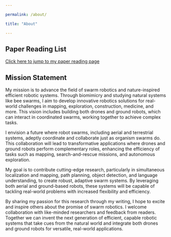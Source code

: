 ```yaml
---

permalink: /about/

title: "About"

---
```

## Paper Reading List
[Click here to jump to my paper reading page](/paper-reading)

## Mission Statement
My mission is to advance the field of swarm robotics and nature-inspired efficient robotic systems. Through biomimicry and studying natural systems like bee swarms, I aim to develop innovative robotics solutions for real-world challenges in mapping, exploration, construction, medicine, and more. This vision includes building both drones and ground robots, which can interact in coordinated swarms, working together to achieve complex tasks.

I envision a future where robot swarms, including aerial and terrestrial systems, adeptly coordinate and collaborate just as organism swarms do. This collaboration will lead to transformative applications where drones and ground robots perform complementary roles, enhancing the efficiency of tasks such as mapping, search-and-rescue missions, and autonomous exploration.

My goal is to contribute cutting-edge research, particularly in simultaneous localization and mapping, path planning, object detection, and language understanding, to create robust, adaptive swarm systems. By leveraging both aerial and ground-based robots, these systems will be capable of tackling real-world problems with increased flexibility and efficiency.

By sharing my passion for this research through my writing, I hope to excite and inspire others about the promise of swarm robotics. I welcome collaboration with like-minded researchers and feedback from readers. Together we can invent the next generation of efficient, capable robotic systems that take cues from the natural world and integrate both drones and ground robots for versatile, real-world applications.

<!-- ## News

- [2021-08-01] I am excited to announce that I have joined the [Robotics Research Center](https://robotics.iiit.ac.in/) at IIIT Hyderabad as a Research Associate. I will be working with [Prof. Madhava Krishna](https://www.iiit.ac.in/people/faculty/mkrishna/) on Swarm SLAM and Diffusion based path planning. -->